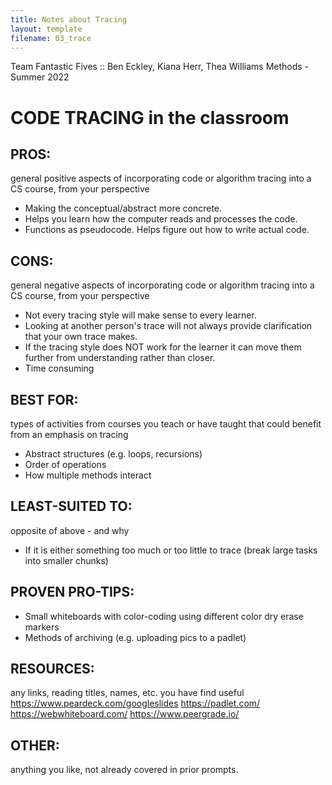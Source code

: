 ```yaml
---
title: Notes about Tracing
layout: template
filename: 03_trace
---
```


Team Fantastic Fives :: Ben Eckley, Kiana Herr, Thea Williams
Methods - Summer 2022

CODE TRACING in the classroom
======================================


PROS:
---------------------------------------
general positive aspects of incorporating code or algorithm tracing into a CS course, from your perspective

* Making the conceptual/abstract more concrete. 
* Helps you learn how the computer reads and processes the code.
* Functions as pseudocode. Helps figure out how to write actual code.


CONS:
---------------------------------------
general negative aspects of incorporating code or algorithm tracing into a CS course, from your perspective

* Not every tracing style will make sense to every learner.
* Looking at another person's trace will not always provide clarification that your own trace makes.
* If the tracing style does NOT work for the learner it can move them further from understanding rather than closer.
* Time consuming


BEST FOR:
---------------------------------------
types of activities from courses you teach or have taught that could benefit from an emphasis on tracing

* Abstract structures (e.g. loops, recursions)
* Order of operations
* How multiple methods interact


LEAST-SUITED TO:
---------------------------------------
opposite of above - and why

* If it is either something too much or too little to trace (break large tasks into smaller chunks)


PROVEN PRO-TIPS:
---------------------------------------

* Small whiteboards with color-coding using different color dry erase markers
* Methods of archiving (e.g. uploading pics to a padlet)


RESOURCES:
---------------------------------------
any links, reading titles, names, etc. you have find useful
https://www.peardeck.com/googleslides
https://padlet.com/
https://webwhiteboard.com/
https://www.peergrade.io/

OTHER:
---------------------------------------
anything you like, not already covered in prior prompts.
